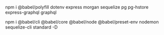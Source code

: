 npm i @babel/polyfill dotenv express morgan sequelize pg pg-hstore express-graphql graphql

npm i @babel/cli @babel/core @babel/node @babel/preset-env nodemon sequelize-cli standard -D